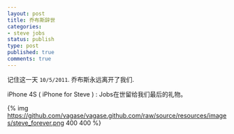 ```yaml
---
layout: post
title: 乔布斯辞世
categories:
- steve jobs
status: publish
type: post
published: true
comments: true
---
```


记住这一天 `10/5/2011`. 乔布斯永远离开了我们.

iPhone 4S ( iPhone for Steve ) : Jobs在世留给我们最后的礼物。

{% img https://github.com/vagase/vagase.github.com/raw/source/resources/images/steve_forever.png 400 400 %}